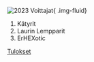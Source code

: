 ![2023 Voittajat](/images/jss2023-voittajat.jpg){ .img-fluid}

1. Kätyrit
2. Laurin Lempparit
3. ErHEXotic

[Tulokset](/tulokset/2023/)
